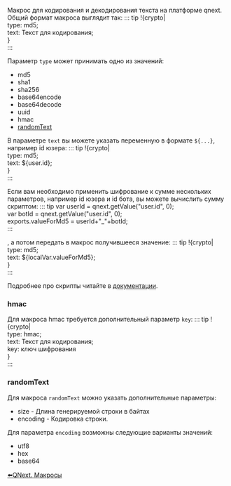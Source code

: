 
Макрос для кодирования и декодирования текста на платформе qnext. Общий формат макроса выглядит так:
::: tip
!{crypto|<br>  type: md5;<br>  text: Текст для кодирования;<br>}<br>
:::

Параметр `type` может принимать одно из значений:
* md5
* sha1
* sha256
* base64encode
* base64decode
* uuid
* hmac
* [randomText](#randomtext)

В параметре `text` вы можете указать переменную в формате `${...}`, например id юзера:
::: tip
!{crypto|<br>  type: md5;<br>  text: ${user.id};<br>}<br>
:::

Если вам необходимо применить шифрование к сумме нескольких параметров, например id юзера и id бота, вы можете вычислить сумму скриптом:
::: tip
var userId = qnext.getValue("user.id", 0);<br>var botId = qnext.getValue("user.id", 0);<br>exports.valueForMd5 = userId+"_"+botId;<br>
:::

, а потом передать в макрос получившееся значение:
::: tip
!{crypto|<br>  type: md5;<br>  text: ${localVar.valueForMd5};<br>}<br>
:::

Подробнее про скрипты читайте в [документации](/ph/QNextBot-Scripts-10-29).
### hmac

Для макроса hmac требуется дополнительный параметр `key`:
::: tip
!{crypto|<br>  type: hmac;<br>  text: Текст для кодирования;<br>  key: ключ шифрования<br>}<br>
:::
### randomText

Для макроса `randomText` можно указать дополнительные параметры:
* size - Длина генерируемой строки в байтах
* encoding - Кодировка строки.

Для параметра `encoding` возможны следующие варианты значений:
* utf8
* hex
* base64





[⬅️QNext. Макросы](/ph/QNext-Macroses-12-22)